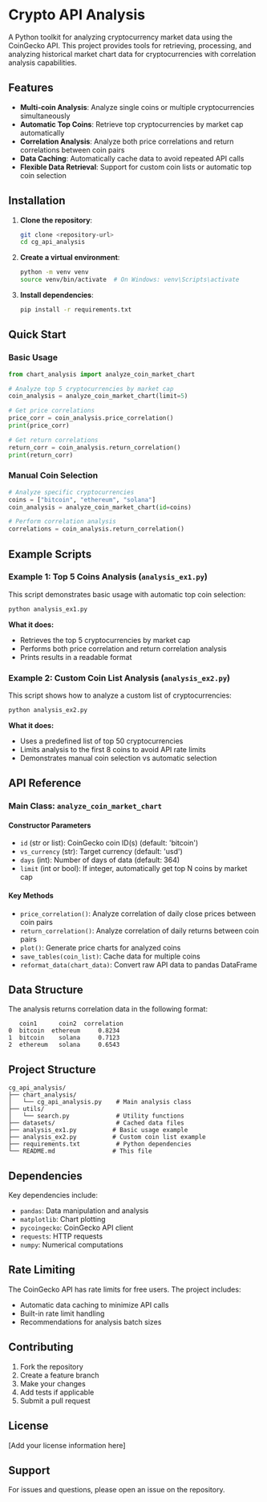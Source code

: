 # Crypto API Analysis

A Python toolkit for analyzing cryptocurrency market data using the CoinGecko API. This project provides tools for retrieving, processing, and analyzing historical market chart data for cryptocurrencies with correlation analysis capabilities.

## Features

- **Multi-coin Analysis**: Analyze single coins or multiple cryptocurrencies simultaneously
- **Automatic Top Coins**: Retrieve top cryptocurrencies by market cap automatically
- **Correlation Analysis**: Analyze both price correlations and return correlations between coin pairs
- **Data Caching**: Automatically cache data to avoid repeated API calls
- **Flexible Data Retrieval**: Support for custom coin lists or automatic top coin selection

## Installation

1. **Clone the repository**:
   ```bash
   git clone <repository-url>
   cd cg_api_analysis
   ```

2. **Create a virtual environment**:
   ```bash
   python -m venv venv
   source venv/bin/activate  # On Windows: venv\Scripts\activate
   ```

3. **Install dependencies**:
   ```bash
   pip install -r requirements.txt
   ```

## Quick Start

### Basic Usage

```python
from chart_analysis import analyze_coin_market_chart

# Analyze top 5 cryptocurrencies by market cap
coin_analysis = analyze_coin_market_chart(limit=5)

# Get price correlations
price_corr = coin_analysis.price_correlation()
print(price_corr)

# Get return correlations
return_corr = coin_analysis.return_correlation()
print(return_corr)
```

### Manual Coin Selection

```python
# Analyze specific cryptocurrencies
coins = ["bitcoin", "ethereum", "solana"]
coin_analysis = analyze_coin_market_chart(id=coins)

# Perform correlation analysis
correlations = coin_analysis.return_correlation()
```

## Example Scripts

### Example 1: Top 5 Coins Analysis (`analysis_ex1.py`)

This script demonstrates basic usage with automatic top coin selection:

```bash
python analysis_ex1.py
```

**What it does:**
- Retrieves the top 5 cryptocurrencies by market cap
- Performs both price correlation and return correlation analysis
- Prints results in a readable format

### Example 2: Custom Coin List Analysis (`analysis_ex2.py`)

This script shows how to analyze a custom list of cryptocurrencies:

```bash
python analysis_ex2.py
```

**What it does:**
- Uses a predefined list of top 50 cryptocurrencies
- Limits analysis to the first 8 coins to avoid API rate limits
- Demonstrates manual coin selection vs automatic selection

## API Reference

### Main Class: `analyze_coin_market_chart`

#### Constructor Parameters

- `id` (str or list): CoinGecko coin ID(s) (default: 'bitcoin')
- `vs_currency` (str): Target currency (default: 'usd')
- `days` (int): Number of days of data (default: 364)
- `limit` (int or bool): If integer, automatically get top N coins by market cap

#### Key Methods

- `price_correlation()`: Analyze correlation of daily close prices between coin pairs
- `return_correlation()`: Analyze correlation of daily returns between coin pairs
- `plot()`: Generate price charts for analyzed coins
- `save_tables(coin_list)`: Cache data for multiple coins
- `reformat_data(chart_data)`: Convert raw API data to pandas DataFrame

## Data Structure

The analysis returns correlation data in the following format:

```
   coin1      coin2  correlation
0  bitcoin  ethereum     0.8234
1  bitcoin    solana     0.7123
2  ethereum   solana     0.6543
```

## Project Structure

```
cg_api_analysis/
├── chart_analysis/
│   └── cg_api_analysis.py    # Main analysis class
├── utils/
│   └── search.py             # Utility functions
├── datasets/                 # Cached data files
├── analysis_ex1.py          # Basic usage example
├── analysis_ex2.py          # Custom coin list example
├── requirements.txt          # Python dependencies
└── README.md                # This file
```

## Dependencies

Key dependencies include:
- `pandas`: Data manipulation and analysis
- `matplotlib`: Chart plotting
- `pycoingecko`: CoinGecko API client
- `requests`: HTTP requests
- `numpy`: Numerical computations

## Rate Limiting

The CoinGecko API has rate limits for free users. The project includes:
- Automatic data caching to minimize API calls
- Built-in rate limit handling
- Recommendations for analysis batch sizes

## Contributing

1. Fork the repository
2. Create a feature branch
3. Make your changes
4. Add tests if applicable
5. Submit a pull request

## License

[Add your license information here]

## Support

For issues and questions, please open an issue on the repository.
